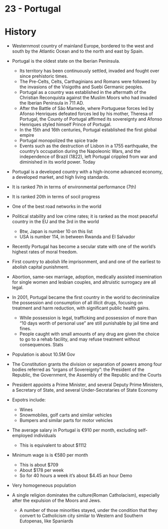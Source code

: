 23 - Portugal
====

History
===

* Westernmost country of mainland Europe, bordered to the west and south by the Atlantic Ocean and to the north and east by Spain.
* Portugal is the oldest state on the Iberian Peninsula. 
    * Its territory has been continuously settled, invaded and fought over since prehistoric times.
    * The Pre-Celts, Celts, Carthaginians and Romans were followed by the invasions of the Visigoths and Suebi Germanic peoples. 
    * Portugal as a country was established in the aftermath of the Christian Reconquista against the Muslim Moors who had invaded the Iberian Peninsula in 711 AD. 
    * After the Battle of São Mamede, where Portuguese forces led by Afonso Henriques defeated forces led by his mother, Theresa of Portugal, the County of Portugal affirmed its sovereignty and Afonso Henriques styled himself Prince of Portugal. 
    * In the 15th and 16th centuries, Portugal established the first global empire
    * Portugal monopolized the spice trade 
    * Events such as the destruction of Lisbon in a 1755 earthquake, the country’s occupation during the Napoleonic Wars, and the independence of Brazil (1822), left Portugal crippled from war and diminished in its world power.
Today

* Portugal is a developed country with a high-income advanced economy, a developed market, and high living standards.
* It is ranked 7th in terms of environmental performance (7th)
* It is ranked 20th in terms of socil progress
* One of the best road networks in the world
* Political stability and low crime rates; it is ranked as the most peaceful country in the EU and the 3rd in the world 
    * Btw, Japan is number 10 on this list
    * USA is number 114, in between Rwanda and El Salvador
* Recently Portugal has become a secular state with one of the world’s highest rates of moral freedom. 
* First country to abolish life imprisonment, and and one of the earliest to abolish capital punishment. 
* Abortion, same-sex marriage,  adoption, medically assisted insemination for single women and lesbian couples, and altruistic surrogacy are all legal.
* In 2001, Portugal became the first country in the world to decriminalize the possession and consumption of all illicit drugs, focusing on treatment and harm reduction, with significant public health gains. 
    * While possession is legal, trafficking and possession of more than “10 days worth of personal use” are still punishable by jail time and fines. 
    * People caught with small amounts of any drug are given the choice to go to a rehab facility, and may refuse treatment without consequences. 
Stats

* Population is about 10.5M
Gov

* The Constitution grants the division or separation of powers among four bodies referred as “organs of Sovereignty”: the President of the Republic, the Government, the Assembly of the Republic and the Courts
* President appoints a Prime Minister, and several Deputy Prime Ministers, a Secretary of State, and several 
Under-Secrataries of State
Economy

* Expotrs include:
    * Wines
    * Snowmobiles, golf carts and similar vehicles
    * Bumpers and similar parts for motor vehicles
* The average salary in Portugal is €910 per month, excluding self-employed individuals
    * This is equivalent to about $1112
* Minimum wage is is €580 per month  
    * This is about $709 
    * About $178 per week
    * So for 40 hours a week it’s about $4.45 an hour
Demo

* Very homogeneous population
* A single religion dominates the culture(Roman Catholacism), especially after the expulsion of the Moors and Jews. 
    * A number of those minorities stayed, under the condition that they convert to Catholicism
city similar to Western and Southern Eutopenas, like Spaniards
